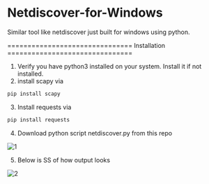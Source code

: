 # Netdiscover-for-Windows
Similar tool like netdiscover just built for windows using python.


=============================== Installation ===============================

1. Verify you have python3 installed on your system. Install it if not installed.
2. install scapy via 
```markdown
pip install scapy
``` 
3. Install requests via 
```markdown
pip install requests
```
4. Download python script netdiscover.py from this repo 

![1](https://github.com/user-attachments/assets/5e5925d1-7454-41cd-9536-639575cd8fe8)

5. Below is SS of how output looks


![2](https://github.com/user-attachments/assets/d5c7df57-b922-4ce1-9277-8d5e12645f19)
